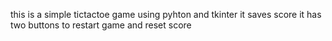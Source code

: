 
 this is a simple tictactoe game using pyhton and tkinter 
it saves score 
it has two buttons to restart game and reset score 
